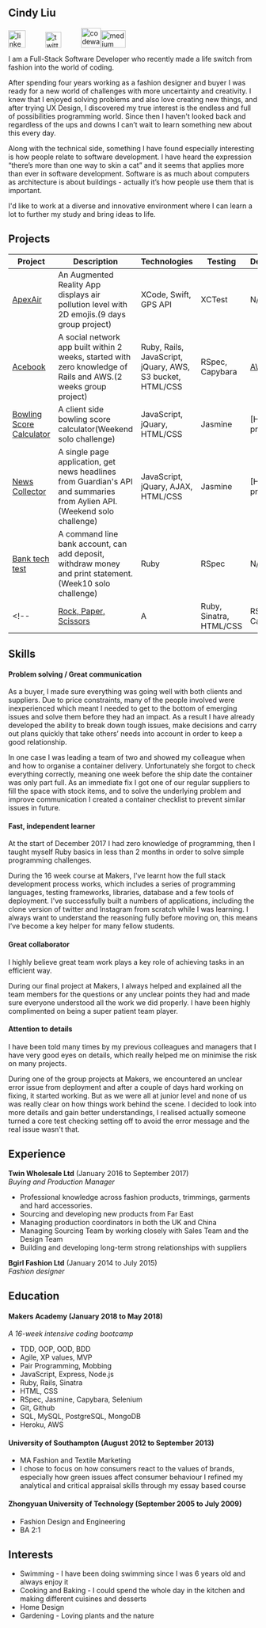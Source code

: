 ## Cindy Liu
<a href="https://www.linkedin.com/in/cindy-liu-711ba870/"><img src="https://www.iconfinder.com/data/icons/free-social-icons/67/linkedin_circle_color-512.png" alt="linkedin" height="35" width="35"></a><a href="https://twitter.com/CindyLiuOnTech"><img src="http://goinkscape.com/wp-content/uploads/2015/07/twitter-logo-final.png" alt="twitter" hspace="40" height="32" width="32"></a><a href="https://www.codewars.com/users/cindyjia"><img src="https://avatars2.githubusercontent.com/u/5387632?s=200&v=4" alt="codewars" height="40" width="40"></a><a href="https://medium.com/@cindyjialiu"><img src="https://static1.squarespace.com/static/58e79453725e255284f467bb/t/5a7347bbe2c483c74d7de0a9/1517504668875/xJGh6cXvC69an86AdrLD98.jpg" alt="medium" height="35" width="50"></a>

I am a Full-Stack Software Developer who recently made a life switch from fashion into the world of coding.

After spending four years working as a fashion designer and buyer I was ready for a new world of challenges with more uncertainty and creativity. I knew that I enjoyed solving problems and also love creating new things, and after trying UX Design, I discovered my true interest is the endless and full of possibilities programming world. Since then I haven't looked back and regardless of the ups and downs I can’t wait to learn something new about this every day.

Along with the technical side, something I have found especially interesting is how people relate to software development.  I have heard the expression “there’s more than one way to skin a cat” and it seems that applies more than ever in software development.  Software is as much about computers as architecture is about buildings - actually it’s how people use them that is important.

I'd like to work at a diverse and innovative environment where I can learn a lot to further my study and bring ideas to life.


## Projects
| Project       | Description    | Technologies| Testing | Deployment|
| ------------- |----------------| ------------|---------|-----|
| [ApexAir](https://github.com/cindyjialiu/ApexAir)| An Augmented Reality App displays air pollution level with 2D emojis.(9 days group project) | XCode, Swift, GPS API | XCTest |N/A|
| [Acebook](https://github.com/cindyjialiu/acebook)| A social network app built within 2 weeks, started with zero knowledge of Rails and AWS.(2 weeks group project)| Ruby, Rails, JavaScript, jQuary, AWS, S3 bucket, HTML/CSS| RSpec, Capybara | [AWS](http://acebook-fullstaxx-env.muc2hwru9t.eu-west-2.elasticbeanstalk.com/users/sign_in) |
| [Bowling Score Calculator](https://github.com/cindyjialiu/bowling-challenge)|A client side bowling score calculator(Weekend solo challenge)|JavaScript, jQuary, HTML/CSS|Jasmine|[Heroku] In progress|
| [News Collector](https://github.com/cindyjialiu/news-summary-challenge)| A single page application, get news headlines from Guardian's API and summaries from Aylien API.(Weekend solo challenge)    | JavaScript, jQuary, AJAX, HTML/CSS| Jasmine |[Heroku]In progress |
| [Bank tech test](https://github.com/cindyjialiu/bank_tech_test)|A command line bank account, can add deposit, withdraw money and print statement.(Week10 solo challenge)| Ruby | RSpec | N/A |
<!-- | [Rock, Paper, Scissors](https://github.com/cindyjialiu/rps-challenge)|A |Ruby, Sinatra, HTML/CSS|RSpec, Capybara|[Heroku]()|| -->


## Skills

#### Problem solving / Great communication
<!--
Descriptive paragraph of how capable you are at this skill and, if relevant, how it has developed. -->

As a buyer, I made sure everything was going well with both clients and suppliers. Due to price constraints, many of the people involved were inexperienced which meant I needed to get to the bottom of emerging issues and solve them before they had an impact. As a result I have already developed the ability to break down tough issues, make decisions and carry out plans quickly that take others’ needs into account in order to keep a good relationship.

In one case I was leading a team of two and showed my colleague when and how to organise a container delivery.  Unfortunately she forgot to check everything correctly, meaning one week before the ship date the container was only part full.  As an immediate fix I got one of our regular suppliers to fill the space with stock items, and to solve the underlying problem and improve communication I created a container checklist to prevent similar issues in future.

#### Fast, independent learner

At the start of December 2017 I had zero knowledge of programming, then I taught myself Ruby basics in less than 2 months in order to solve simple programming challenges.

During the 16 week course at Makers, I've learnt how the full stack development process works, which includes a series of programming languages, testing frameworks, libraries, database and a few tools of deployment. I've successfully built a numbers of applications, including the clone version of twitter and Instagram from scratch while I was learning.  I always want to understand the reasoning fully before moving on, this means I’ve become a key helper for many fellow students.

#### Great collaborator
I highly believe great team work plays a key role of achieving tasks in an efficient way.

During our final project at Makers, I always helped and explained all the team members for the questions or any unclear points they had and made sure everyone understood all the work we did properly. I have been highly complimented on being a super patient team player.

#### Attention to details

I have been told many times by my previous colleagues and managers that I have very good eyes on details, which really helped me on minimise the risk on many projects.

During one of the group projects at Makers, we encountered an unclear error issue from deployment and after a couple of days hard working on fixing, it started working. But as we were all at junior level and none of us was really clear on how things work behind the scene. I decided to look into more details and gain better understandings, I realised actually  someone turned a core test checking setting off to avoid the error message and the real issue wasn't that.

## Experience

**Twin Wholesale Ltd** (January 2016 to September 2017)    
*Buying and Production Manager*  
- Professional knowledge across fashion products, trimmings, garments and hard accessories.
- Sourcing and developing new products from Far East
- Managing production coordinators in both the UK and China
- Managing Sourcing Team by working closely with Sales Team and the Design Team
- Building and developing long-term strong relationships with suppliers

**Bgirl Fashion Ltd** (January 2014 to July 2015)   
*Fashion designer*

## Education

#### Makers Academy (January 2018 to May 2018)
*A 16-week intensive coding bootcamp*
- TDD, OOP, OOD, BDD
- Agile, XP values, MVP
- Pair Programming, Mobbing
- JavaScript, Express, Node.js
- Ruby, Rails, Sinatra
- HTML, CSS
- RSpec, Jasmine, Capybara, Selenium
- Git, Github
- SQL, MySQL, PostgreSQL, MongoDB
- Heroku, AWS

#### University of Southampton (August 2012 to September 2013)

- MA Fashion and Textile Marketing
- I chose to focus on how consumers react to the values of brands, especially how green issues affect consumer behaviour
I refined my analytical and critical appraisal skills through my essay based course

#### Zhongyuan University of Technology (September 2005 to July 2009)
- Fashion Design and Engineering
- BA 2:1

## Interests
- Swimming - I have been doing swimming since I was 6 years old and always enjoy it
- Cooking and Baking - I could spend the whole day in the kitchen and making different cuisines and desserts
- Home Design
- Gardening - Loving plants and the nature
